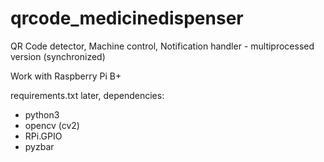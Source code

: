 # qrcode_medicinedispenser
QR Code detector, Machine control, Notification handler - multiprocessed version (synchronized)

Work with Raspberry Pi B+

requirements.txt later, dependencies:
* python3
* opencv (cv2)
* RPi.GPIO
* pyzbar
